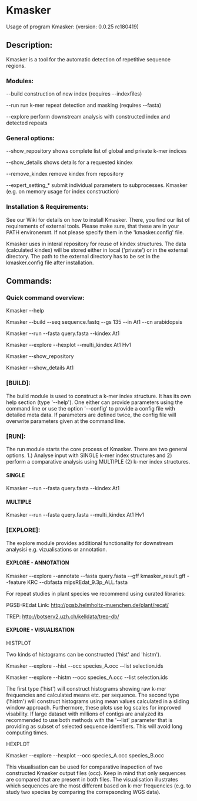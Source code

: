 # Kmasker

Usage of program Kmasker:
 (version:  0.0.25 rc180419)

## Description:

Kmasker is a tool for the automatic detection of repetitive sequence regions.

### Modules:

 --build                 construction of new index (requires --indexfiles)
 
 --run                   run k-mer repeat detection and masking (requires --fasta)
 
 --explore               perform downstream analysis with constructed index and detected repeats
 

### General options:

 --show_repository       shows complete list of global and private k-mer indices
 
 --show_details          shows details for a requested kindex
 
 --remove_kindex         remove kindex from repository
 
 --expert_setting_*      submit individual parameters to subprocesses. Kmasker (e.g. on memory usage for index construction)


### Installation & Requirements:

See our Wiki for details on how to install Kmasker. There, you find our list of requirements of external tools. 
Please make sure, that these are in your PATH environemnt. If not please specify them in the 'kmasker.config' file.

Kmasker uses in interal repository for reuse of kindex structures. The data (calculated kindex) will be stored either in local ('private') or in the external directory. The path to the external directory has to be set in the kmasker.config file after installation.


## Commands:

### Quick command overview:
Kmasker --help

Kmasker --build --seq sequence.fastq --gs 135 --in At1 --cn arabidopsis

Kmasker --run --fasta query.fasta --kindex At1

Kmasker --explore --hexplot --multi_kindex At1 Hv1

Kmasker --show_repository

Kmasker --show_details At1


### [BUILD]:

The build module is used to construct a k-mer index structure. It has its own help section (type '--help'). 
One either can provide parameters using the command line or use the option '--config' to provide a config file with detailed meta data. If parameters are defined twice, the config file will overwrite parameters given at the command line.

### [RUN]:

The run module starts the core process of Kmasker. There are two general options. 1.) Analyse input with SINGLE k-mer index structures and 2) perform a comparative analysis using MULTIPLE (2) k-mer index structures.

#### SINGLE

Kmasker --run --fasta query.fasta --kindex At1

#### MULTIPLE

Kmasker --run --fasta query.fasta --multi_kindex At1 Hv1

### [EXPLORE]:

The explore module provides additional functionality for downstream analysisi e.g. vizualisations or annotation. 

#### EXPLORE - ANNOTATION

Kmasker --explore --annotate --fasta query.fasta --gff kmasker_result.gff --feature KRC --dbfasta mipsREdat_9.3p_ALL.fasta

For repeat studies in plant species we recommend using curated libraries:

PGSB-REdat
Link: http://pgsb.helmholtz-muenchen.de/plant/recat/

TREP:
http://botserv2.uzh.ch/kelldata/trep-db/


#### EXPLORE - VISUALISATION


HISTPLOT

Two kinds of histograms can be constructed ('hist' and 'histm'). 

Kmasker --explore --hist --occ species_A.occ --list selection.ids

Kmasker --explore --histm --occ species_A.occ --list selection.ids

The first type ('hist') will construct histograms showing raw k-mer frequencies and calculated means etc. per sequence. The second type ('histm') will construct histograms using mean values calculated in a sliding window approach. Furthermore, these plots use log scales for improved visability. If large dataset with millions of contigs are analyzed its recommended to use both methods with the '--list' parameter that is providing as subset of selected sequence identifiers. This will avoid long computing times. 


HEXPLOT

Kmasker --explore --hexplot --occ species_A.occ species_B.occ

This visualisation can be used for comparative inspection of two constructed Kmasker output files (occ). Keep in mind that only sequences are compared that are present in both files. The visualisation illustrates which sequences are the most different based on k-mer frequencies (e.g. to study two species by comparing the correpsonding WGS data).





